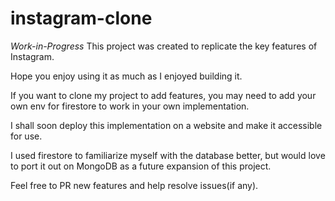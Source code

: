 # instagram-clone

*Work-in-Progress*
This project was created to replicate the key features of Instagram. 

Hope you enjoy using it as much as I enjoyed building it.

If you want to clone my project to add features, you may need to add your own env for firestore to work in your own implementation.

I shall soon deploy this implementation on a website and make it accessible for use. 

I used firestore to familiarize myself with the database better, but would love to port it out on MongoDB as a future expansion of this project.

Feel free to PR new features and help resolve issues(if any).


